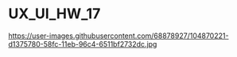 # UX_UI_HW_17
https://user-images.githubusercontent.com/68878927/104870221-d1375780-58fc-11eb-96c4-6511bf2732dc.jpg
